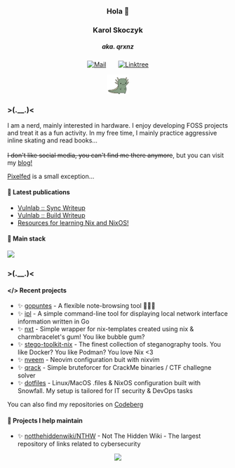 <h3 align="center">Hola 👋</h3>
<h3 align="center"> Karol Skoczyk</h3>
<h5 align="center"> aka. qrxnz</h5>

<!-- Social icons section -->
<p align="center">
  <a href="mailto:send@qrxnz.dev"><img width="48px" alt="Mail" title="Mail" src="https://img.icons8.com/pulsar-color/48/apple-mail.png"/></a>
  &#8287;&#8287;&#8287;&#8287;&#8287;
  <!-- <a href="#"><img width="48px" alt="Soundcloud" title="Soundcloud" src="https://img.icons8.com/pulsar-color/48/soundcloud.png"></a>
  &#8287;&#8287;&#8287;&#8287;&#8287; -->
  <a href="https://linktr.ee/qrxnz"><img width="48px" alt="Linktree" title="Linktree" src="https://img.icons8.com/pulsar-color/48/linktree.png"/></a>
<!-- icon set https://icons8.com/icon/set/logos/pulsar-color -->
</p>

<p align="center">
  <img src="./img/abiera-axolotl.gif" width="10%"/>
</p>

### >(.\_\_.)<

I am a nerd, mainly interested in hardware. I enjoy developing FOSS projects and treat it as a fun activity. In my free time, I mainly practice aggressive inline skating and read books... \
\
~~I don't like social media, you can't find me there anymore~~, but you can visit my [blog!](https://qrxnz.dev/)

[Pixelfed](https://luzeed.org/qrxnz) is a small exception...

#### 📣 Latest publications

<!-- BLOG-POST-LIST:START -->
- [Vulnlab :: Sync Writeup](https://qrxnz.dev/posts/sync_vl/)
- [Vulnlab :: Build Writeup](https://qrxnz.dev/posts/build_vl/)
- [Resources for learning Nix and NixOS!](https://qrxnz.dev/posts/nix-resources/)
<!-- BLOG-POST-LIST:END -->

#### 💖 Main stack

<p align="left">
  <a href="https://go-skill-icons.vercel.app/">
    <img src="https://go-skill-icons.vercel.app/api/icons?i=git,neovim,go,nix,bash,js,ts,bun,tailwind,hugo,playwright,githubactions," />
  </a>
</p>

### >(.\_\_.)<

#### </> Recent projects

- ✨ [gopuntes](https://github.com/qrxnz/gopuntes) - A flexible note-browsing tool 💖🇪🇸
- ✨ [ipl](https://github.com/qrxnz/ipl) - A simple command-line tool for displaying local network interface information written in Go
- ✨ [nxt](https://github.com/qrxnz/nxt) - Simple wrapper for nix-templates created using nix & charmbracelet's gum! You like bubble gum?
- ✨ [stego-toolkit-nix](https://github.com/qrxnz/stego-toolkit-nix) - The finest collection of steganography tools. You like Docker? You like Podman? You love Nix <3
- ✨ [nveem](https://github.com/qrxnz/nveem) - Neovim configuration buit with nixvim
- ✨ [qrack](https://github.com/qrxnz/qrack) - Simple bruteforcer for CrackMe binaries / CTF challegne solver
- ✨ [dotfiles](https://github.com/qrxnz/dotfiles) - Linux/MacOS .files & NixOS configuration built with Snowfall. My setup is tailored for IT security & DevOps tasks

You can also find my repositories on [Codeberg](https://codeberg.org/qrxnz)

#### 🤝 Projects I help maintain

- ✨ [notthehiddenwiki/NTHW](https://github.com/notthehiddenwiki/NTHW) - Not The Hidden Wiki - The largest repository of links related to cybersecurity

<div align="center">
  <img height="150" src="https://gitlab.com/uploads/-/system/project/avatar/40020538/37decf44c034050aa85e287982dfc91d5841db78_1_.png"  />
</div>
